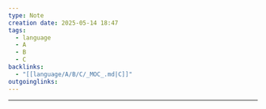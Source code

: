 ```yaml
---
type: Note
creation date: 2025-05-14 18:47
tags:
  - language
  - A
  - B
  - C
backlinks:
  - "[[language/A/B/C/_MOC_.md|C]]"
outgoinglinks:
---
```

---